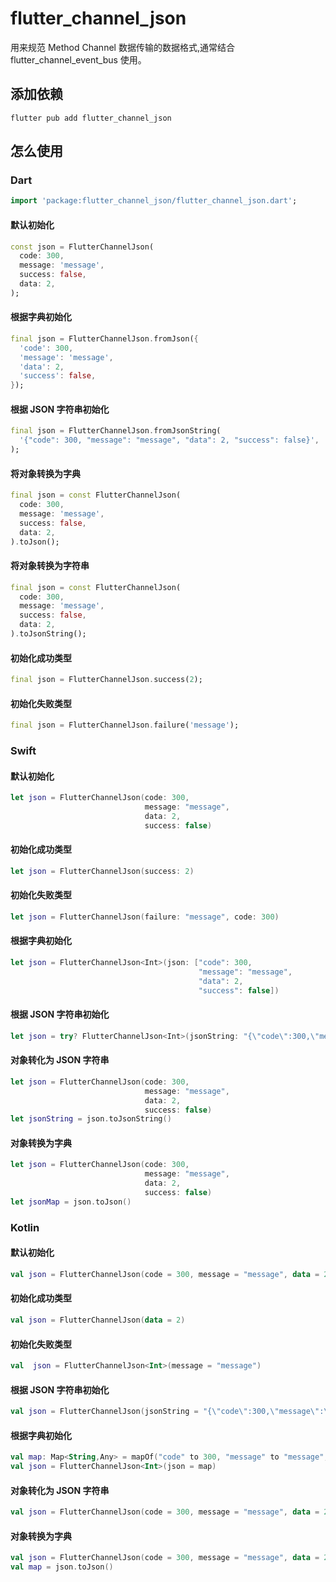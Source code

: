 # flutter_channel_json

用来规范 Method Channel 数据传输的数据格式,通常结合 flutter_channel_event_bus 使用。

## 添加依赖

```shell
flutter pub add flutter_channel_json
```

## 怎么使用

### Dart

```dart
import 'package:flutter_channel_json/flutter_channel_json.dart';
```

#### 默认初始化

```dart
const json = FlutterChannelJson(
  code: 300,
  message: 'message',
  success: false,
  data: 2,
);
```

#### 根据字典初始化

```dart
final json = FlutterChannelJson.fromJson({
  'code': 300,
  'message': 'message',
  'data': 2,
  'success': false,
});
```

#### 根据 JSON 字符串初始化

```dart
final json = FlutterChannelJson.fromJsonString(
  '{"code": 300, "message": "message", "data": 2, "success": false}',
);
```

#### 将对象转换为字典

```dart
final json = const FlutterChannelJson(
  code: 300,
  message: 'message',
  success: false,
  data: 2,
).toJson();
```

#### 将对象转换为字符串

```dart
final json = const FlutterChannelJson(
  code: 300,
  message: 'message',
  success: false,
  data: 2,
).toJsonString();
```

#### 初始化成功类型

```dart
final json = FlutterChannelJson.success(2);
```

#### 初始化失败类型

```dart
final json = FlutterChannelJson.failure('message');
```

### Swift

#### 默认初始化

```swift
let json = FlutterChannelJson(code: 300,
                              message: "message",
                              data: 2,
                              success: false)
```

#### 初始化成功类型

```swift
let json = FlutterChannelJson(success: 2)
```

#### 初始化失败类型

```swift
let json = FlutterChannelJson(failure: "message", code: 300)
```

#### 根据字典初始化

```swift
let json = FlutterChannelJson<Int>(json: ["code": 300,
                                          "message": "message",
                                          "data": 2,
                                          "success": false])
```

#### 根据 JSON 字符串初始化

```swift
let json = try? FlutterChannelJson<Int>(jsonString: "{\"code\":300,\"message\":\"message\",\"data\":2,\"success\":false}")
```

#### 对象转化为 JSON 字符串

```swift
let json = FlutterChannelJson(code: 300,
                              message: "message",
                              data: 2,
                              success: false)
let jsonString = json.toJsonString()
```

#### 对象转换为字典

```swift
let json = FlutterChannelJson(code: 300,
                              message: "message",
                              data: 2,
                              success: false)
let jsonMap = json.toJson()
```

### Kotlin

#### 默认初始化

```kotlin
val json = FlutterChannelJson(code = 300, message = "message", data = 2, success = false)
```

#### 初始化成功类型

```kotlin
val json = FlutterChannelJson(data = 2)
```

#### 初始化失败类型

```kotlin
val  json = FlutterChannelJson<Int>(message = "message")
```

#### 根据 JSON 字符串初始化

```kotlin
val json = FlutterChannelJson(jsonString = "{\"code\":300,\"message\":\"message\",\"data\":2,\"success\":false}", Int::class.java)
```

#### 根据字典初始化

```kotlin
val map: Map<String,Any> = mapOf("code" to 300, "message" to "message", "data" to 2, "success" to false)
val json = FlutterChannelJson<Int>(json = map)
```

#### 对象转化为 JSON 字符串

```kotlin
val json = FlutterChannelJson(code = 300, message = "message", data = 2, success = false).toJsonString()
```

#### 对象转换为字典

```kotlin
val json = FlutterChannelJson(code = 300, message = "message", data = 2, success = false)
val map = json.toJson()
```

